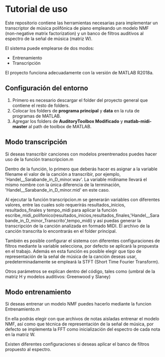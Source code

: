 # Tutorial de uso

Este repositorio contiene las herramientas necesarias para implementar un transcriptor de música polifónica de piano empleando un modelo NMF (non-negative matrix factorization) y un banco de filtros auditivos al espectro de la señal de música (matriz W).

El sistema puede emplearse de dos modos:

* Entrenamiento
* Transcripción

El proyecto funciona adecuadamente con la versión de MATLAB R2018a.

## Configuración del entorno

1. Primero es necesario descargar el folder del proyecto general que contiene el resto de folders. 
2. Colocar los folders de **programa principal** y **data** en la ruta de programas de MATLAB.
3. Agregar los folders de **AuditoryToolbox Modificado** y **matlab-midi-master** al path de toolbox de MATLAB.

## Modo transcripción

Si deseas transcribir canciones con modelos preentrenados puedes hacer uso de la función transcripcion.m

Dentro de la función, lo primero que deberás hacer es asignar a la variable filename el valor de la canción a transcribir, por ejemplo, 'Handel__Sarabande_in_D_minor.wav'. La variable midiname llevará el mismo nombre con la única diferencia de la terminación, 'Handel__Sarabande_in_D_minor.mid' en este caso.

Al ejecutar la función transcripcion.m se generarán variables con diferentes valores, entre las cuales solo requerirás resultados_inicios, resultados_finales y tempo_midi para aplicar la función escribe_midi_polifonico(resultados_inicios,resultados_finales,'Handel__Sarabande_in_D_minor_Transcrito',tempo_midi) y así puedas generar la transcripción de la canción analizada en formado MIDI. El archivo de la canción transcrita lo encontrarás en el folder principal.

También es posible configurar el sistema con diferentes configuraciones de filtros mediante la variable selecciona, por defecto se aplicará la propuesta en el trabajo. Además en esta función es posible elegir que tipo de representación de la señal de música de la canción deseas usar, predeterminadamente se empleará la STFT (Short Time Fourier Transform).

Otros parámetros se explican dentro del código, tales como (umbral de la matriz H y modelos auditivos: Greenwood y Slaney)

## Modo entrenamiento

Si deseas entrenar un modelo NMF puedes hacerlo mediante la funcion Entrenamiento.m

En ella podrás elegir con que archivos de notas aisladas entrenar el modelo NMF, así como que técnica de representación de la señal de música, por defecto se implementa la FFT como inicialización del espectro de cada nota en la matriz W.

Existen diferentes configuraciones si deseas aplicar el banco de filtros propuesto al espectro.




